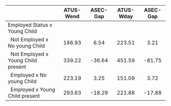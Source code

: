 
|                      |    ATUS-Wend |     ASEC-Gap |    ATUS-Wday |     ASEC-Gap |
| -------------------- | :----------: | :----------: | :----------: | :----------: |
| Employed Status x Young Child |              |              |              |              |
| &nbsp;&nbsp;Not Employed x No young Child |       186.93 |         6.54 |       223.51 |         3.21 |
| &nbsp;&nbsp;Not Employed x Young Child present |       339.22 |       -36.64 |       451.59 |       -81.75 |
| &nbsp;&nbsp;Employed x No young Child |       223.19 |         3.25 |       151.09 |         3.72 |
| &nbsp;&nbsp;Employed x Young Child present |       293.63 |       -18.29 |       221.88 |       -17.88 |

